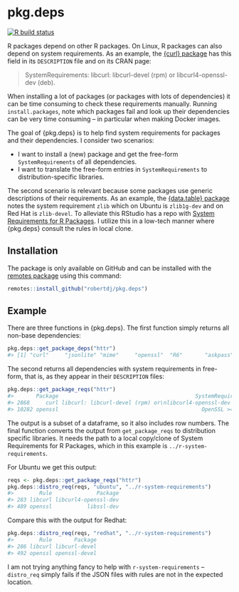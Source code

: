 
<!-- README.md is generated from README.Rmd. Please edit that file -->

# pkg.deps

<!-- badges: start -->

[![R build
status](https://github.com/robertdj/pkg.deps/workflows/R-CMD-check/badge.svg)](https://github.com/robertdj/pkg.deps/actions)
<!-- badges: end -->

R packages depend on other R packages. On Linux, R packages can also
depend on system requirements. As an example, the [{curl}
package](https://cran.r-project.org/package=curl) has this field in its
`DESCRIPTION` file and on its CRAN page:

> SystemRequirements: libcurl: libcurl-devel (rpm) or
> libcurl4-openssl-dev (deb).

When installing a lot of packages (or packages with lots of
dependencies) it can be time consuming to check these requirements
manually. Running `install.packages`, note which packages fail and look
up their dependencies can be very time consuming – in particular when
making Docker images.

The goal of {pkg.deps} is to help find system requirements for packages
and their dependencies. I consider two scenarios:

  - I want to install a (new) package and get the free-form
    `SystemRequirements` of all dependencies.
  - I want to translate the free-form entries in `SystemRequirements` to
    distribution-specific libraries.

The second scenario is relevant because some packages use generic
descriptions of their requirements. As an example, the [{data.table}
package](https://cran.r-project.org/package=data.table) notes the system
requirement `zlib` which on Ubuntu is `zlib1g-dev` and on Red Hat is
`zlib-devel`. To alleviate this RStudio has a repo with [System
Requirements for R
Packages](https://github.com/rstudio/r-system-requirements). I utilize
this in a low-tech manner where {pkg.deps} consult the rules in local
clone.

## Installation

The package is only available on GitHub and can be installed with the
[remotes package](https://remotes.r-lib.org) using this command:

``` r
remotes::install_github("robertdj/pkg.deps")
```

## Example

There are three functions in {pkg.deps}. The first function simply
returns all non-base dependencies:

``` r
pkg.deps::get_package_deps("httr")
#> [1] "curl"     "jsonlite" "mime"     "openssl"  "R6"       "askpass"  "sys"
```

The second returns all dependencies with system requirements in
free-form, that is, as they appear in their `DESCRIPTION` files:

``` r
pkg.deps::get_package_reqs("httr")
#>       Package                                           SystemRequirements
#> 2868     curl libcurl: libcurl-devel (rpm) or\nlibcurl4-openssl-dev (deb).
#> 10282 openssl                                             OpenSSL >= 1.0.1
```

The output is a subset of a dataframe, so it also includes row numbers.
The final function converts the output from `get_package_reqs` to
distribution specific libraries. It needs the path to a local copy/clone
of System Requirements for R Packages, which in this example is
`../r-system-requirements`.

For Ubuntu we get this output:

``` r
reqs <- pkg.deps::get_package_reqs("httr")
pkg.deps::distro_req(reqs, "ubuntu", "../r-system-requirements")
#>        Rule              Package
#> 283 libcurl libcurl4-openssl-dev
#> 489 openssl           libssl-dev
```

Compare this with the output for Redhat:

``` r
pkg.deps::distro_req(reqs, "redhat", "../r-system-requirements")
#>        Rule       Package
#> 286 libcurl libcurl-devel
#> 492 openssl openssl-devel
```

I am not trying anything fancy to help with `r-system-requirements` –
`distro_req` simply fails if the JSON files with rules are not in the
expected location.
